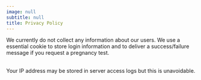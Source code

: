 ```yaml
---
image: null
subtitle: null
title: Privacy Policy
---
```


We currently do not collect any information about our users. We use a essential cookie to store login information and to deliver a success/failure message if you request a pregnancy test.<br/><br/>

Your IP address may be stored in server access logs but this is unavoidable.